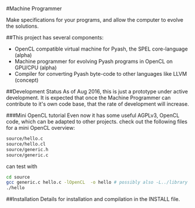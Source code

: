 #Machine Programmer

Make specifications for your programs, and allow the computer to evolve the
solutions. 

##This project has several components:

* OpenCL compatible virtual machine for Pyash, the SPEL core-language (alpha)
* Machine programmer for evolving Pyash programs in OpenCL on GPU/CPU  (alpha)
* Compiler for converting Pyash byte-code to other languages like LLVM (concept)

##Development Status
As of Aug 2016, this is just a prototype under active development. 
It is expected that once the Machine Programmer can contribute to it's own code
base, that the rate of development will increase. 

###Mini OpenCL tutorial
Even now it has some useful AGPLv3, OpenCL code, which can be adapted to
other projects. 
check out the following files for a mini OpenCL overview:
```bash
source/hello.c
source/hello.cl
source/generic.h
source/generic.c
```

can test with
```bash
cd source
gcc generic.c hello.c -lOpenCL  -o hello # possibly also -L../library 
./hello
```

##Installation
Details for installation and compilation in the INSTALL file.

